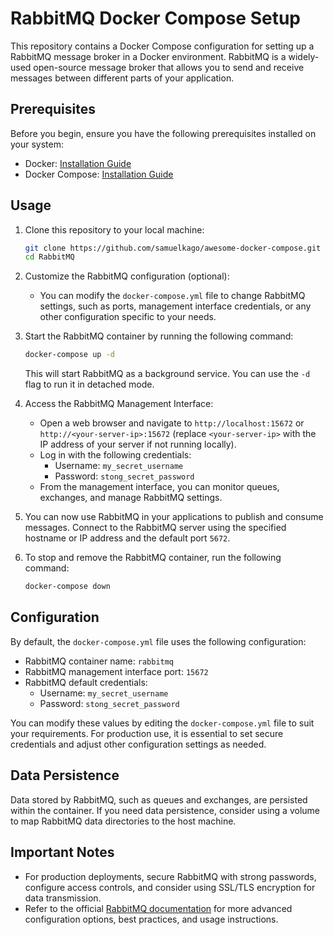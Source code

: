 # RabbitMQ Docker Compose Setup

This repository contains a Docker Compose configuration for setting up a RabbitMQ message broker in a Docker environment. RabbitMQ is a widely-used open-source message broker that allows you to send and receive messages between different parts of your application.

## Prerequisites

Before you begin, ensure you have the following prerequisites installed on your system:

- Docker: [Installation Guide](https://docs.docker.com/get-docker/)
- Docker Compose: [Installation Guide](https://docs.docker.com/compose/install/)

## Usage

1. Clone this repository to your local machine:

   ```bash
   git clone https://github.com/samuelkago/awesome-docker-compose.git
   cd RabbitMQ
   ```

2. Customize the RabbitMQ configuration (optional):
   - You can modify the `docker-compose.yml` file to change RabbitMQ settings, such as ports, management interface credentials, or any other configuration specific to your needs.

3. Start the RabbitMQ container by running the following command:

   ```bash
   docker-compose up -d
   ```

   This will start RabbitMQ as a background service. You can use the `-d` flag to run it in detached mode.

4. Access the RabbitMQ Management Interface:
   - Open a web browser and navigate to `http://localhost:15672` or `http://<your-server-ip>:15672` (replace `<your-server-ip>` with the IP address of your server if not running locally).
   - Log in with the following credentials:
     - Username: `my_secret_username`
     - Password: `stong_secret_password`
   - From the management interface, you can monitor queues, exchanges, and manage RabbitMQ settings.

5. You can now use RabbitMQ in your applications to publish and consume messages. Connect to the RabbitMQ server using the specified hostname or IP address and the default port `5672`.

6. To stop and remove the RabbitMQ container, run the following command:

   ```bash
   docker-compose down
   ```

## Configuration

By default, the `docker-compose.yml` file uses the following configuration:

- RabbitMQ container name: `rabbitmq`
- RabbitMQ management interface port: `15672`
- RabbitMQ default credentials:
  - Username: `my_secret_username`
  - Password: `stong_secret_password`

You can modify these values by editing the `docker-compose.yml` file to suit your requirements. For production use, it is essential to set secure credentials and adjust other configuration settings as needed.

## Data Persistence

Data stored by RabbitMQ, such as queues and exchanges, are persisted within the container. If you need data persistence, consider using a volume to map RabbitMQ data directories to the host machine.

## Important Notes

- For production deployments, secure RabbitMQ with strong passwords, configure access controls, and consider using SSL/TLS encryption for data transmission.
- Refer to the official [RabbitMQ documentation](https://www.rabbitmq.com/documentation.html) for more advanced configuration options, best practices, and usage instructions.
